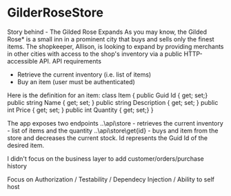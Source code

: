# GilderRoseStore
Story behind - The Gilded Rose Expands
As you may know, the Gilded Rose* is a small inn in a prominent city that buys and sells only the finest items. The shopkeeper, Allison, is looking to expand by providing merchants in other cities with access to the shop's inventory via a public HTTP-accessible API.
API requirements
- Retrieve the current inventory (i.e. list of items)
- Buy an item (user must be authenticated)

Here is the definition for an item:
class Item
{
  public Guid Id { get; set;}
  public string Name { get; set; }
  public string Description { get; set; }
  public int Price { get; set; }
  public int Quantity { get; set;}
}

The app exposes two endpoints
  ..\api\store - retrieves the current inventory - list of items and the quantity
  ..\api\store\get\{id} - buys and item from the store and decreases the current stock. Id represents the Guid Id of the desired item.

I didn't focus on the business layer to add customer/orders/purchase history
  
Focus on Authorization / Testability / Dependecy Injection / Ability to self host
